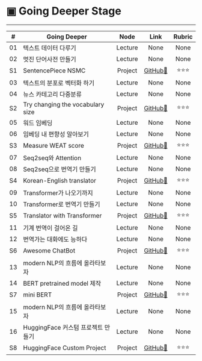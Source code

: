 # ▣ Going Deeper Stage

<hr>

|#|Going Deeper|Node|Link|Rubric|
|:-:|-------|:--:|:-----:|:----:|
|01|텍스트 데이터 다루기|Lecture|None|None|
|02|멋진 단어사전 만들기|Lecture|None|None|
|S1|SentencePiece NSMC|Project|[GitHub🔗](https://github.com/gem-ruby/gd_nlp_stages/blob/main/%5BGD_NLP_S1%5D_Project_SentencePiece_NSMC.ipynb)|⭐⭐⭐|
|03|텍스트의 분포로 벡터화 하기|Lecture|None|None|
|04|뉴스 카테고리 다중분류|Lecture|None|None|
|S2|Try changing the vocabulary size|Project|[GitHub🔗](https://github.com/gem-ruby/gd_nlp_stages/blob/main/%5BGD_NLP_S2%5D_Try_changing_the_vocabulary_size.ipynb)|⭐⭐⭐|
|05|워드 임베딩|Lecture|None|None|
|06|임베딩 내 편향성 알아보기|Lecture|None|None|
|S3|Measure WEAT score|Project|[GitHub🔗](https://github.com/gem-ruby/gd_nlp_stages/blob/main/%5BGD_NLP_S3%5D_Measure_WEAT_score.ipynb)|⭐⭐⭐|
|07|Seq2seq와 Attention|Lecture|None|None|
|08|Seq2seq으로 번역기 만들기|Lecture|None|None|
|S4|Korean-English translator|Project|[GitHub🔗](https://github.com/gem-ruby/gd_nlp_stages/blob/main/%5BGD_NLP_S4%5D_Korean-English_translator.ipynb)|⭐⭐⭐|
|09|Transformer가 나오기까지|Lecture|None|None|
|10|Transformer로 번역기 만들기|Lecture|None|None|
|S5|Translator with Transformer|Project|[GitHub🔗](https://github.com/gem-ruby/gd_nlp_stages/blob/main/%5BGD_NLP_S5%5D_Translator_with_Transformer.ipynb)|⭐⭐⭐|
|11|기계 번역이 걸어온 길|Lecture|None|None|
|12|번역가는 대화에도 능하다|Lecture|None|None|
|S6|Awesome ChatBot|Project|[GitHub🔗](https://github.com/gem-ruby/gd_nlp_stages/blob/main/%5BGD_NLP_S6%5D_Awesome_ChatBot.ipynb)|⭐⭐⭐|
|13|modern NLP의 흐름에 올라타보자|Lecture|None|None|
|14|BERT pretrained model 제작|Lecture|None|None|
|S7|mini BERT|Project|[GitHub🔗](https://github.com/gem-ruby/gd_nlp_stages/blob/main/%5BGD_NLP_S7%5D_mini_BERT.ipynb)|⭐⭐⭐|
|15|modern NLP의 흐름에 올라타보자|Lecture|None|None|
|16|HuggingFace 커스텀 프로젝트 만들기|Lecture|None|None|
|S8|HuggingFace Custom Project|Project|[GitHub🔗](https://github.com/gem-ruby/gd_nlp_stages/blob/main/%5BGD_NLP_S8%5D_HuggingFace_Custom_Project.ipynb)|⭐⭐⭐|


